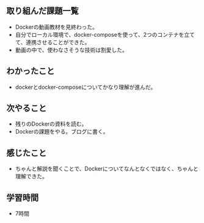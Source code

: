 ## 取り組んだ課題一覧
- Dockerの動画教材を見終わった。
- 自分でローカル環境で、docker-composeを使って、2つのコンテナを立てて、連携させることができた。
- 動画の中で、使わなさそうな技術は割愛した。

## わかったこと
- dockerとdocker-composeについてかなり理解が進んだ。

## 次やること
- 残りのDockerの資料を読む。
- Dockerの課題をやる。ブログに書く。

## 感じたこと
- ちゃんと解説を聞くことで、Dockerについてなんとなくではなく、ちゃんと理解できた。

## 学習時間
- 7時間
